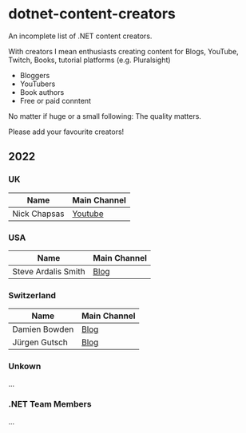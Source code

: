 # dotnet-content-creators
An incomplete list of .NET content creators.

With creators I mean enthusiasts creating content for Blogs, YouTube, Twitch, Books, tutorial platforms (e.g. Pluralsight)

* Bloggers
* YouTubers
* Book authors
* Free or paid conntent

No matter if huge or a small following: The quality matters. 

Please add your favourite creators!

## 2022

### UK
| Name  | Main Channel |
| ------------- | ------------- |
| Nick Chapsas | [Youtube](https://www.youtube.com/c/Elfocrash)  |


### USA

| Name  | Main Channel |
| ------------- | ------------- |
| Steve Ardalis Smith  | [Blog](https://ardalis.com/blog)  |

### Switzerland
| Name  | Main Channel |
| ------------- | ------------- |
| Damien Bowden  | [Blog](https://damienbod.com/)  |
| Jürgen Gutsch | [Blog](https://asp.net-hacker.rocks/)

### Unkown
...

### .NET Team Members
...
